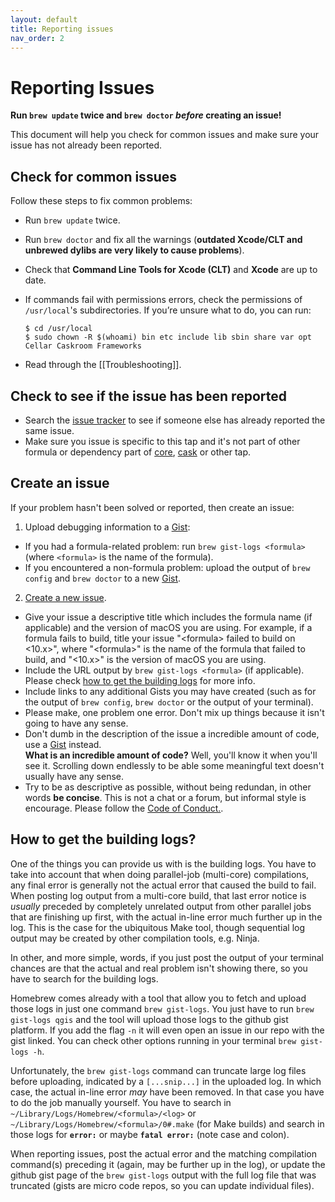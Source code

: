```yaml
---
layout: default
title: Reporting issues
nav_order: 2
---
```


# Reporting Issues

**Run `brew update` twice and `brew doctor` *before* creating an issue!**

This document will help you check for common issues and make sure your issue has not already been reported.

## Check for common issues

Follow these steps to fix common problems:

* Run `brew update` twice.

* Run `brew doctor` and fix all the warnings (**outdated Xcode/CLT and unbrewed dylibs are very likely to cause problems**).

* Check that **Command Line Tools for Xcode (CLT)** and **Xcode** are up to date.

* If commands fail with permissions errors, check the permissions of `/usr/local`'s subdirectories. If you’re unsure what to do, you can run: 

  ```shell
  $ cd /usr/local 
  $ sudo chown -R $(whoami) bin etc include lib sbin share var opt Cellar Caskroom Frameworks
  ```

* Read through the [[Troubleshooting]].

## Check to see if the issue has been reported

* Search the [issue tracker](https://github.com/OSGeo/homebrew-osgeo4mac/issues) to see if someone else has already reported the same issue.
* Make sure you issue is specific to this tap and it's not part of other formula or dependency part of [core](https://github.com/Homebrew/homebrew-core/issues), [cask](https://github.com/Homebrew/homebrew-cask/issues) or other tap. 

## Create an issue

If your problem hasn't been solved or reported, then create an issue:

1. Upload debugging information to a [Gist](https://gist.github.com):
  * If you had a formula-related problem: run `brew gist-logs <formula>` (where `<formula>` is the name of the formula).
  * If you encountered a non-formula problem: upload the output of `brew config` and `brew doctor` to a new [Gist](https://gist.github.com).

2. [Create a new issue](https://github.com/Homebrew/homebrew-core/issues/new/choose).
  * Give your issue a descriptive title which includes the formula name (if applicable) and the version of macOS you are using. For example, if a formula fails to build, title your issue "\<formula> failed to build on \<10.x>", where "\<formula>" is the name of the formula that failed to build, and "\<10.x>" is the version of macOS you are using.
  * Include the URL output by `brew gist-logs <formula>` (if applicable). Please check [how to get the building logs](#how-to-get-the-building-logs) for more info. 
  * Include links to any additional Gists you may have created (such as for the output of `brew config`,  `brew doctor` or the output of your terminal). 
  * Please make, one problem one error. Don't mix up things because it isn't going to have any sense. 
  * Don't dumb in the description of the issue a incredible amount of code, use a [Gist](https://gist.github.com) instead.   
  **What is an incredible amount of code?** Well, you'll know it when you'll see it. Scrolling down endlessly to be able some meaningful text doesn't usually have any sense. 
  * Try to be as descriptive as possible, without being redundan, in other words **be concise**. This is not a chat or a forum, but informal style is encourage. Please follow the [Code of Conduct.](https://github.com/OSGeo/homebrew-osgeo4mac/blob/master/CODE_OF_CONDUCT.md#specific-guidelines). 

## How to get the building logs?

One of the things you can provide us with is the building logs. You have to take into account that when doing parallel-job (multi-core) compilations, any final error is generally not the actual error that caused the build to fail. When posting log output from a multi-core build, that last error notice is _usually_ preceded by completely unrelated output from other parallel jobs that are finishing up first, with the actual in-line error much further up in the log. This is the case for the ubiquitous Make tool, though sequential log output may be created by other compilation tools, e.g. Ninja.

In other, and more simple, words, if you just post the output of your terminal chances are that the actual and real problem isn't showing there, so you have to search for the building logs. 

Homebrew comes already with a tool that allow you to fetch and upload those logs in just one command `brew gist-logs`. You just have to run `brew gist-logs qgis` and the tool will upload those logs to the github gist platform. If you add the flag `-n` it will even open an issue in our repo with the gist linked. You can check other options running in your terminal `brew gist-logs -h`. 

Unfortunately, the `brew gist-logs` command can truncate large log files before uploading, indicated by a `[...snip...]` in the uploaded log. In which case, the actual in-line error _may_ have been removed. In that case you have to do the job manually yourself. You have to search in `~/Library/Logs/Homebrew/<formula>/<log>` or `~/Library/Logs/Homebrew/<formula>/0#.make` (for Make builds) and search in those logs for **`error:`** or maybe **`fatal error:`** (note case and colon).

When reporting issues, post the actual error and the matching compilation command(s) preceding it (again, may be further up in the log), or update the github gist page of the `brew gist-logs` output with the full log file that was truncated (gists are micro code repos, so you can update individual files).